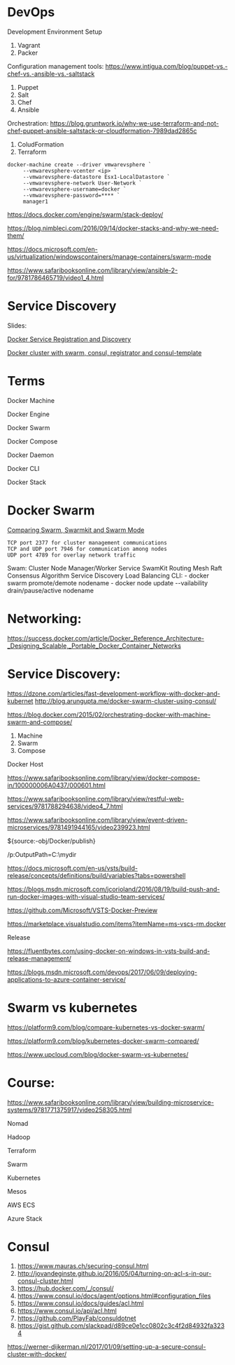 # DevOps

Development Environment Setup

1. Vagrant
2. Packer

Configuration management tools: https://www.intigua.com/blog/puppet-vs.-chef-vs.-ansible-vs.-saltstack

1.	Puppet 
2.	Salt 
3.	Chef 
4.	Ansible

Orchestration: https://blog.gruntwork.io/why-we-use-terraform-and-not-chef-puppet-ansible-saltstack-or-cloudformation-7989dad2865c

1. ColudFormation
2. Terraform

```
docker-machine create --driver vmwarevsphere `
     --vmwarevsphere-vcenter <ip> `
     --vmwarevsphere-datastore Esx1-LocalDatastore `
     --vmwarevsphere-network User-Network `
     --vmwarevsphere-username=docker `
     --vmwarevsphere-password=**** `
     manager1
```
     
https://docs.docker.com/engine/swarm/stack-deploy/

https://blog.nimbleci.com/2016/09/14/docker-stacks-and-why-we-need-them/

https://docs.microsoft.com/en-us/virtualization/windowscontainers/manage-containers/swarm-mode


https://www.safaribooksonline.com/library/view/ansible-2-for/9781786465719/video1_4.html

# Service Discovery

Slides:

[Docker Service Registration and Discovery](https://www.slideshare.net/m_richardson/docker-service-registration-and-discovery?next_slideshow=1)

[Docker cluster with swarm, consul, registrator and consul-template](https://www.slideshare.net/JulienMaitrehenry/swarm-49613398)

# Terms

Docker Machine

Docker Engine

Docker Swarm

Docker Compose

Docker Daemon

Docker CLI

Docker Stack

# Docker Swarm

[Comparing Swarm, Swarmkit and Swarm Mode](https://sreeninet.wordpress.com/2016/07/14/comparing-swarm-swarmkit-and-swarm-mode/)

	TCP port 2377 for cluster management communications
	TCP and UDP port 7946 for communication among nodes
	UDP port 4789 for overlay network traffic

Swam:
	Cluster
	Node
	Manager/Worker
	Service
	SwamKit
	Routing Mesh
	Raft Consensus Algorithm
	Service Discovery
	Load Balancing
CLI:
	- docker swarm promote/demote nodename
	- docker node update --vailability drain/pause/active nodename

# Networking:

https://success.docker.com/article/Docker_Reference_Architecture-_Designing_Scalable,_Portable_Docker_Container_Networks

# Service Discovery:

https://dzone.com/articles/fast-development-workflow-with-docker-and-kubernet
http://blog.arungupta.me/docker-swarm-cluster-using-consul/



https://blog.docker.com/2015/02/orchestrating-docker-with-machine-swarm-and-compose/

1.	Machine
2.	Swarm
3.	Compose

Docker Host

https://www.safaribooksonline.com/library/view/docker-compose-in/100000006A0437/000601.html


https://www.safaribooksonline.com/library/view/restful-web-services/9781788294638/video4_7.html

https://www.safaribooksonline.com/library/view/event-driven-microservices/9781491944165/video239923.html


${source:-obj/Docker/publish}

/p:OutputPath=C:\mydir

https://docs.microsoft.com/en-us/vsts/build-release/concepts/definitions/build/variables?tabs=powershell

https://blogs.msdn.microsoft.com/jcorioland/2016/08/19/build-push-and-run-docker-images-with-visual-studio-team-services/

https://github.com/Microsoft/VSTS-Docker-Preview

https://marketplace.visualstudio.com/items?itemName=ms-vscs-rm.docker

Release

https://fluentbytes.com/using-docker-on-windows-in-vsts-build-and-release-management/

https://blogs.msdn.microsoft.com/devops/2017/06/09/deploying-applications-to-azure-container-service/

# Swarm vs kubernetes

https://platform9.com/blog/compare-kubernetes-vs-docker-swarm/

https://platform9.com/blog/kubernetes-docker-swarm-compared/

https://www.upcloud.com/blog/docker-swarm-vs-kubernetes/

# Course:

https://www.safaribooksonline.com/library/view/building-microservice-systems/9781771375917/video258305.html


Nomad

Hadoop

Terraform

Swarm

Kubernetes

Mesos

AWS ECS

Azure Stack

# Consul

1.	https://www.mauras.ch/securing-consul.html
2.	http://jovandeginste.github.io/2016/05/04/turning-on-acl-s-in-our-consul-cluster.html
3.	https://hub.docker.com/_/consul/
4.	https://www.consul.io/docs/agent/options.html#configuration_files
5.	https://www.consul.io/docs/guides/acl.html
6.	https://www.consul.io/api/acl.html
7.	https://github.com/PlayFab/consuldotnet
8.	https://gist.github.com/slackpad/d89ce0e1cc0802c3c4f2d84932fa3234

https://werner-dijkerman.nl/2017/01/09/setting-up-a-secure-consul-cluster-with-docker/


